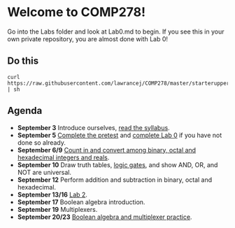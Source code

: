 # Welcome to COMP278!

Go into the Labs folder and look at Lab0.md to begin.
If you see this in your own private repository, you are almost done with Lab 0!

## Do this

    curl https://raw.githubusercontent.com/lawrancej/COMP278/master/starterupper.sh | sh

## Agenda

* **September 3** Introduce ourselves, [read the syllabus](https://github.com/lawrancej/COMP278/blob/master/SyllabusCOMP278Lawrance.docx).
* **September 5** [Complete the pretest](https://docs.google.com/forms/d/1VkxOzu9nwzDt4SuFOXCnEMKvP5tulhHJSkN4_cyraCM/viewform) and [complete Lab 0](https://github.com/lawrancej/COMP278/blob/master/Labs/Lab0.md) if you have not done so already.
* **September 6/9** [Count in and convert among binary, octal and hexadecimal integers and reals](https://github.com/lawrancej/COMP278/blob/master/Labs/Lab1.md).
* **September 10** Draw truth tables, [logic gates](https://docs.google.com/forms/d/1K0-eoZBi5kZnt5w14y3PucNQbFNBK5WVh26-oJsNlXQ/viewform), and show AND, OR, and NOT are universal.
* **September 12** Perform addition and subtraction in binary, octal and hexadecimal.
* **September 13/16** [Lab 2](https://github.com/lawrancej/COMP278/blob/master/Labs/Lab2.md).
* **September 17** Boolean algebra introduction.
* **September 19** Multiplexers.
* **September 20/23** [Boolean algebra and multiplexer practice](https://github.com/lawrancej/COMP278/blob/master/Labs/Lab3.md).
